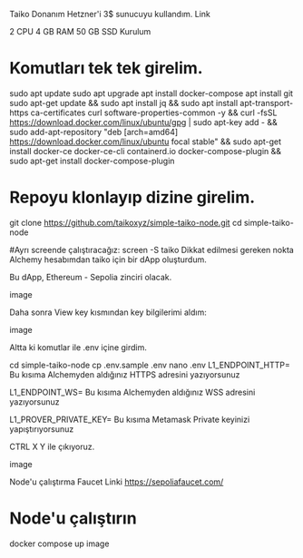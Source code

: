 Taiko
Donanım
Hetzner'i 3$ sunucuyu kullandım. Link

2 CPU 
4 GB RAM 
50 GB SSD 
Kurulum
# Komutları tek tek girelim.
sudo apt update 
sudo apt upgrade
apt install docker-compose
apt install git
sudo apt-get update && sudo apt install jq && sudo apt install apt-transport-https ca-certificates curl software-properties-common -y && curl -fsSL https://download.docker.com/linux/ubuntu/gpg | sudo apt-key add - && sudo add-apt-repository "deb [arch=amd64] https://download.docker.com/linux/ubuntu focal stable" && sudo apt-get install docker-ce docker-ce-cli containerd.io docker-compose-plugin && sudo apt-get install docker-compose-plugin

# Repoyu klonlayıp dizine girelim.
git clone https://github.com/taikoxyz/simple-taiko-node.git
cd simple-taiko-node

#Ayrı screende çalıştıracağız:
screen -S taiko
Dikkat edilmesi gereken nokta
Alchemy hesabımdan taiko için bir dApp oluşturdum.

Bu dApp, Ethereum - Sepolia zinciri olacak.

image

Daha sonra View key kısmından key bilgilerimi aldım:

image

Altta ki komutlar ile .env içine girdim.

cd simple-taiko-node
cp .env.sample .env
nano .env
L1_ENDPOINT_HTTP= Bu kısıma Alchemyden aldığınız HTTPS adresini yazıyorsunuz

L1_ENDPOINT_WS= Bu kısıma Alchemyden aldığınız WSS adresini yazıyorsunuz

L1_PROVER_PRIVATE_KEY= Bu kısıma Metamask Private keyinizi yapıştırıyorsunuz

CTRL X Y ile çıkıyoruz.

image

Node'u çalıştırma
Faucet Linki https://sepoliafaucet.com/

# Node'u çalıştırın
docker compose up
image
